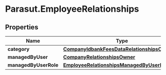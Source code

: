 # Parasut.EmployeeRelationships

## Properties
Name | Type | Description | Notes
------------ | ------------- | ------------- | -------------
**category** | [**CompanyIdbankFeesDataRelationshipsCategory**](CompanyIdbankFeesDataRelationshipsCategory.md) |  | [optional] 
**managedByUser** | [**CompanyRelationshipsOwner**](CompanyRelationshipsOwner.md) |  | [optional] 
**managedByUserRole** | [**EmployeeRelationshipsManagedByUserRole**](EmployeeRelationshipsManagedByUserRole.md) |  | [optional] 


